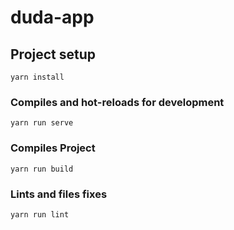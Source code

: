 # duda-app

## Project setup
```
yarn install
```

### Compiles and hot-reloads for development
```
yarn run serve
```

### Compiles Project
```
yarn run build
```

### Lints and files fixes
```
yarn run lint
```
